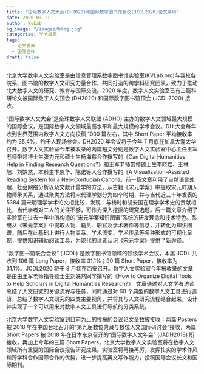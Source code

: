 ```yaml
---
title: "国际数字人文大会(DH2020)和国际数字图书馆会议(JCDL2020)论文录用"
date: 2020-03-11
author: KvLab
bg_image: "/images/blog.jpg"
categories: 学术成果
tags:
  - 论文发表
  - 国际合作
draft: false
---
```


北京大学数字人文实验室是由信息管理系数字图书馆实验室(KVLab.org)与我校各院系、图书馆的数字人文研究力量合作，共同打造的跨学科研究团队，致力于推动北大数字人文的研究、教育与国际交流。2020 年度，数字人文实验室已有三篇科研论文被国际数字人文顶会 (DH2020) 和国际数字图书馆顶会 (JCDL2020) 接收。

<!--more-->

“国际数字人文大会”是全球数字人文联盟 (ADHO) 主办的数字人文领域最大规模的国际会议，是国际数字人文领域最高水平和最大规模的学术会议。DH 大会每年收到世界范围内数字人文方向投稿 1000 篇左右，其中 Short Paper 平均接收率约为 35.4%，约千人现场参会。DH2020 年会议将于今年 7 月底在加拿大渥太华召开。数字人文实验室今年被收录的两篇短文分别是数字人文实验室中心主任王军老师带领博士生张力元和硕士生杨海慈合作撰写的《Can Digital Humanities Help in Finding Research Questions?》和王军老师带领硕士生李晓煜、王林旭、刘姝然，本科生卞恩华、陈诺等人合作撰写的《A Visualization-Assisted Reading System for a Neo-Confucian Canon》。前一篇文章利用了自然语言处理、社会网络分析以及文献计量学的方法，从古籍《宋元学案》中提取宋元时期人物师承关系，通过聚类方法将宋代理学划分为四个时期，并与当代近三十年发表的 5384 篇宋明理学学术论文相比较，发现：与杨时和胡安国在理学学术史的贡献相比，当代学者对二人的关注不够，可作为深入挖掘的研究选题。后一篇文章介绍了实验室在过去一年中所构造的“宋元学案知识图谱”系统的研发理念和技术特色。系统从《宋元学案》中提取人物、籍贯、职官及学术著作等信息，并转化为知识图谱。随后在此基础上进行人物关系、学术流变、学术传承等多种形式的可视化呈现，提供知识辅助阅读工具，为现代的读者认识《宋元学案》提供了新途径。

“数字图书馆联合会议” (JCDL) 是数字图书馆领域的顶级学术会议，本届 JCDL 共收到 106 篇 Long Paper，接收率 31.1%；90 篇 Short Paper，接收率为 31.1%。JCDL2020 将于 8 月初在西安召开。数字人文实验室今年被收录的文章是由由王军老师指导硕士生刘姝然同学撰写的《How to Organize Digital Tools to Help Scholars in Digital Humanities Research?》，文章通过对人文学者访谈总结了人文研究的关键流程与任务，同时通过对 60 个典型的数字人文工具进行调研，总结了数字人文研究的四类主要视角，并将其与人文研究流程结合起来，设计并实现了一个可以用来对数字人文工具进行导航的分类系统。

北京大学数字人文实验室到目前为止的投稿的会议论文全数被接收：两篇 Posters 被 2018 年在中国台北召开的“第九届数位典藏与数位人文国际研讨会”接收，两篇 Short Papers 被 2018 年在日本东京召开的“国际数字人文年会” (JADH2018) 所接收，再加上今年的三篇 Short Papers，北京大学数字人文实验室将在数字人文领域所有重要的国际会议报告研究成果。实验室将再接再厉，发挥扎实的学术作风和跨学科合作国际合作的优势，进一步提高英文写作能力，投稿国际会议长文和国际期刊。
